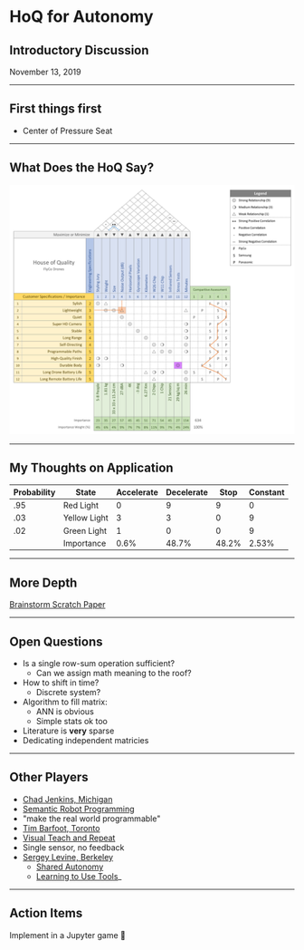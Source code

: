 <!-- .slide: data-background="#500000" class="dark" -->

# HoQ for Autonomy

## Introductory Discussion 



November 13, 2019

---

<!-- .slide: data-background="#767171" class="dark" -->

## First things first

- Center of Pressure Seat   

---

<!-- .slide: data-background="#767171" class="dark" -->


## What Does the HoQ Say?
 <img src="img/hoq.png" alt="Girl in a jacket" style="width:800px;"> 

---

<!-- .slide: data-background="#767171" class="dark" -->

## My Thoughts on Application
| Probability | State        | Accelerate | Decelerate | Stop  | Constant |
|-------------|--------------|------------|------------|-------|----------|
|  .95        | Red Light    | 0          | 9          | 9     | 0        |
| .03         | Yellow Light | 3          | 3          | 0     | 9        |
|  .02        | Green Light  | 1          | 0          | 0     |  9       |
|             | Importance   | 0.6%       | 48.7%      | 48.2% | 2.53%    |

---

<!-- .slide: data-background="#767171" class="dark" -->

## More Depth

[Brainstorm Scratch Paper](https://docs.google.com/spreadsheets/d/1-miV_nTWT6CTp50ss_0I4ry6K127J0W6t3MZOVOl0Lc/edit?usp=sharing)

---

<!-- .slide: data-background="#767171" class="dark" -->

## Open Questions
- Is a single row-sum operation sufficient?
  - Can we assign math meaning to the roof?
- How to shift in time?
  - Discrete system?
- Algorithm to fill matrix:
  - ANN is obvious
  - Simple stats ok too       
- Literature is **very** sparse
- Dedicating independent matricies

---

<!-- .slide: data-background="#767171" class="dark" -->

## Other Players
- [Chad Jenkins, Michigan](https://web.eecs.umich.edu/~ocj/)
 - [Semantic Robot Programming](https://www.youtube.com/watch?v=ZJLD_6v88KA&feature=youtu.be)
 - "make the real world programmable"
- [Tim Barfoot, Toronto](http://asrl.utias.utoronto.ca/~tdb/)
 - [Visual Teach and Repeat](https://www.youtube.com/watch?time_continue=3&v=udI328uO7Qg)
 - Single sensor, no feedback
- [Sergey Levine, Berkeley](https://people.eecs.berkeley.edu/~svlevine/)
  - [Shared Autonomy](https://bair.berkeley.edu/blog/2018/04/18/shared-autonomy/)
  - [Learning to Use Tools](https://www.technologyreview.com/s/613304/a-robot-has-figured-out-how-to-use-tools/)_

---

<!-- .slide: data-background="#767171" class="dark" -->

## Action Items
Implement in a Jupyter game
:blue_car:



